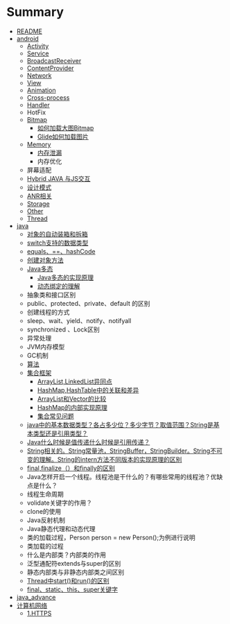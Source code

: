 # Summary

* [README](README.md)
* [android](android.md)
  * [Activity](android/activity.md)
  * [Service](android/service.md)
  * [BroadcastReceiver](android/broadcastreceiver.md)
  * [ContentProvider](android/contentprovider.md)
  * [Network](android/network.md)
  * [View](android/view.md)
  * [Animation](android/animation.md)
  * [Cross-process](android/cross-process-communication.md)
  * [Handler](android/handler.md)
  * HotFix
  * [Bitmap](android/tu-pian-jia-zai-huan-cun.md)
    * [如何加载大图Bitmap](android/tu-pian-jia-zai-huan-cun/ru-he-jia-zai-da-tu.md)
    * [Glide如何加载图片](android/tu-pian-jia-zai-huan-cun/glideru-he-jia-zai-tu-pian.md)
  * [Memory](android/memory.md)
    * [内存泄漏](android/memory/nei-cun-xie-lou.md)
    * 内存优化
  * 屏幕适配
  * [Hybrid JAVA 与JS交互](android/hybrid-java-yu-js-jiao-hu.md)
  * [设计模式](android/she-ji-mo-shi.md)
  * [ANR相关](android/anrxiang-guan.md)
  * [Storage](android/storage.md)
  * [Other](android/other.md)
  * [Thread](android/thread.md)
* [java](java.md)
  * [对象的自动装箱和拆箱](java/base.md)
  * [switch支持的数据类型](java/switchzhi-chi-de-shu-ju-lei-xing.md)
  * [equals、==、hashCode](java/equalshashcode.md)
  * [创建对象方法](java/chuang-jian-dui-xiang-fang-fa.md)
  * [Java多态](java/javaduo-tai.md)
    * [Java多态的实现原理](java/javaduo-tai/javaduo-tai-de-shi-xian-yuan-li.md)
    * [动态绑定的理解](java/javaduo-tai/dong-tai-bang-ding-de-li-jie.md)
  * 抽象类和接口区别
  * public、protected、private、default 的区别
  * 创建线程的方式
  * sleep、wait、yield、notify、notifyall
  * synchronized 、Lock区别
  * 异常处理
  * JVM内存模型
  * GC机制
  * [算法](java/suan-fa.md)
  * [集合框架](java/ji-he-kuang-jia.md)
    * [ArrayList,LinkedList异同点](java/ji-he-kuang-jia/arraylistlinkedlistyi-tong-dian.md)
    * [HashMap,HashTable中的关联和差异](java/ji-he-kuang-jia/hashmaphashtablezhong-de-guan-lian-he-cha-yi.md)
    * [ArrayList和Vector的比较](java/ji-he-kuang-jia/arraylisthe-vector-de-bi-jiao.md)
    * [HashMap的内部实现原理](java/ji-he-kuang-jia/hashmapyuan-ma-fen-xi.md)
    * [集合常见问题](java/ji-he-kuang-jia/ji-he-chang-jian-wen-ti.md)
  * [java中的基本数据类型？各占多少位？多少字节？取值范围？String是基本类型还是引用类型？](java/javazhong-de-ji-ben-shu-ju-lei-xingff1f-ge-zhan-duo-shao-wei-ff1f-duo-shao-zi-jie-ff1f-qu-zhi-fan-wei-ff1f-string-shi-ji-ben-lei-xing-huan-shi-yin-yong-lei-xing-ff1f.md)
  * [Java什么时候是值传递什么时候是引用传递？](java/javashi-yao-shi-hou-shi-zhi-chuan-di-shi-yao-shi-hou-shi-yin-yong-chuan-di-ff1f.md)
  * [String相关的。String常量池，StringBuffer，StringBuilder。String不可变的理解。String的intern方法不同版本的实现原理的区别](java/stringxiang-guan-de-3002-string-chang-liang-chi-ff0c-stringbuffer-stringbuilder-string-bu-ke-bian-de-li-jie-3002-string-de-intern-fang-fa-bu-tong-ban-ben-de-shi-xian-yuan-li-de-qu-bie.md)
  * [final,finalize（）和finally的区别](java/finalfinalizeff08-ff09-he-finally-de-qu-bie.md)
  * Java怎样开启一个线程。线程池是干什么的？有哪些常用的线程池？优缺点是什么？
  * 线程生命周期
  * volidate关键字的作用？
  * clone的使用
  * Java反射机制
  * Java静态代理和动态代理
  * 类的加载过程，Person person = new Person\(\);为例进行说明
  * 类加载的过程
  * 什么是内部类？内部类的作用
  * 泛型通配符extends与super的区别
  * 静态内部类与非静态内部类之间区别
  * [Thread中start\(\)和run\(\)的区别](java/threadzhong-start-he-run-de-qu-bie.md)
  * [final、static、this、super关键字](java/final-guan-jian-zi.md)
* [java\_advance](javaadvance.md)
* [计算机网络](ji-suan-ji-wang-luo.md)
  * [1.HTTPS](ji-suan-ji-wang-luo/1https.md)


